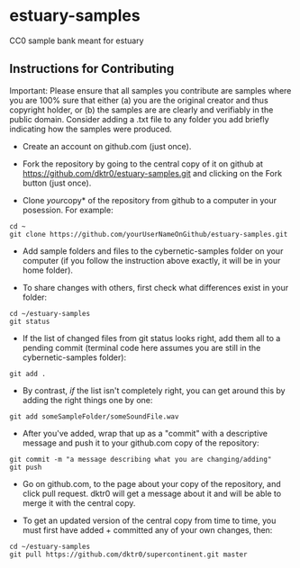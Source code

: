 # estuary-samples

CC0 sample bank meant for estuary

## Instructions for Contributing

Important: Please ensure that all samples you contribute are samples where you are 100% sure that either (a) you are the original creator and thus copyright holder, or (b) the samples are are clearly and verifiably in the public domain. Consider adding a .txt file to any folder you add briefly indicating how the samples were produced.

- Create an account on github.com (just once).

- Fork the repository by going to the central copy of it on github at https://github.com/dktr0/estuary-samples.git and clicking on the Fork button (just once).

- Clone *your*copy* of the repository from github to a computer in your posession. For example:

```
cd ~
git clone https://github.com/yourUserNameOnGithub/estuary-samples.git
```

- Add sample folders and files to the cybernetic-samples folder on your computer (if you follow the instruction above exactly, it will be in your home folder).

- To share changes with others, first check what differences exist in your folder:

```
cd ~/estuary-samples
git status
````

- If the list of changed files from git status looks right, add them all to a pending commit (terminal code here assumes you are still in the cybernetic-samples folder):

```
git add .
```

- By contrast, *if* the list isn't completely right, you can get around this by adding the right things one by one:

```
git add someSampleFolder/someSoundFile.wav
```

- After you've added, wrap that up as a "commit" with a descriptive message and push it to your github.com copy of the repository:

```
git commit -m "a message describing what you are changing/adding"
git push
```

- Go on github.com, to the page about your copy of the repository, and click pull request. dktr0 will get a message about it and will be able to merge it with the central copy.

- To get an updated version of the central copy from time to time, you must first have added + committed any of your own changes, then:

```
cd ~/estuary-samples
git pull https://github.com/dktr0/supercontinent.git master
```
